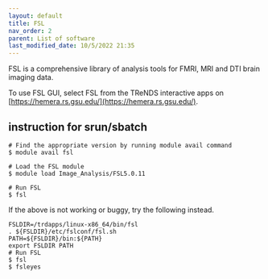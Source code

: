 ```yaml
---
layout: default
title: FSL
nav_order: 2
parent: List of software
last_modified_date: 10/5/2022 21:35
---
```

FSL is a comprehensive library of analysis tools for FMRI, MRI and DTI
brain imaging data.

To use FSL GUI, select FSL from the TReNDS interactive apps on [https://hemera.rs.gsu.edu/](https://hemera.rs.gsu.edu/).

## instruction for srun/sbatch

```
# Find the appropriate version by running module avail command
$ module avail fsl

# Load the FSL module
$ module load Image_Analysis/FSL5.0.11

# Run FSL
$ fsl
```


If the above is not working or buggy, try the following instead.

```
FSLDIR=/trdapps/linux-x86_64/bin/fsl
. ${FSLDIR}/etc/fslconf/fsl.sh
PATH=${FSLDIR}/bin:${PATH}
export FSLDIR PATH
# Run FSL
$ fsl
$ fsleyes
```
